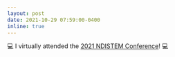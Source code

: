 ```yaml
---
layout: post
date: 2021-10-29 07:59:00-0400
inline: true
---
```


:computer: I virtually attended the <a href="https://twitter.com/sacnas" target="blank">2021 NDISTEM Conference</a>! :computer:
